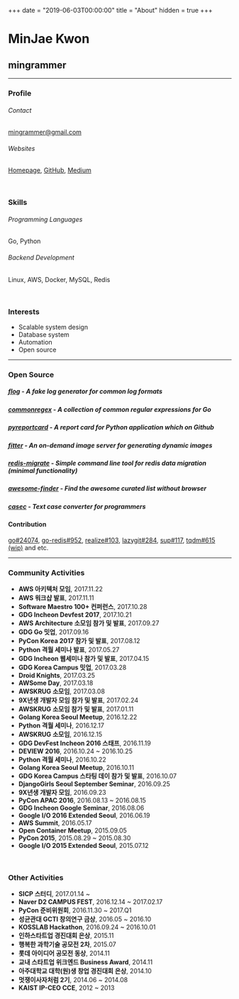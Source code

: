 +++
date = "2019-06-03T00:00:00"
title = "About"
hidden = true
+++

# MinJae Kwon

## mingrammer

---

### Profile

###### Contact

[mingrammer@gmail.com](mingrammer@gmail.com)

###### Websites

[Homepage](https://mingrammer.com), [GitHub](https://github.com/mingrammer), [Medium](https://medium.com/@mingrammer)

<br>

### Skills

###### Programming Languages
    
Go, Python

###### Backend Development

Linux, AWS, Docker, MySQL, Redis

<br>

### Interests

- Scalable system design
- Database system
- Automation
- Open source

---

### Open Source

##### [flog](https://github.com/mingrammer/flog) - A fake log generator for common log formats
##### [commonregex](https://github.com/mingrammer/commonregex) - A collection of common regular expressions for Go
##### [pyreportcard](https://github.com/mingrammer/pyreportcard) - A report card for Python application which on Github
##### [fitter](https://github.com/mingrammer/fitter) - An on-demand image server for generating dynamic images
##### [redis-migrate](https://github.com/mingrammer/redis-migrate) - Simple command line tool for redis data migration (minimal functionality)
##### [awesome-finder](https://github.com/mingrammer/awesome-finder) - Find the awesome curated list without browser
##### [casec](https://github.com/mingrammer/casec) - Text case converter for programmers

#### Contribution

[go#24074](https://github.com/golang/go/pull/24074), [go-redis#952](https://github.com/go-redis/redis/pull/952), [realize#103](https://github.com/oxequa/realize/pull/103), [lazygit#284](https://github.com/jesseduffield/lazygit/pull/284), [sup#117](https://github.com/pressly/sup/pull/117), [tqdm#615 (wip)](https://github.com/tqdm/tqdm/pull/615) and etc.

---

### Community Activities
* **AWS 아키텍처 모임**, 2017.11.22
* **AWS 워크샵 발표**, 2017.11.11
* **Software Maestro 100+ 컨퍼런스**, 2017.10.28
* **GDG Incheon Devfest 2017**, 2017.10.21
* **AWS Architecture 소모임 참가 및 발표**, 2017.09.27
* **GDG Go 밋업**, 2017.09.16
* **PyCon Korea 2017 참가 및 발표**, 2017.08.12
* **Python 격월 세미나 발표**, 2017.05.27
* **GDG Incheon 웹세미나 참가 및 발표**, 2017.04.15
* **GDG Korea Campus 밋업**, 2017.03.28
* **Droid Knights**, 2017.03.25
* **AWSome Day**, 2017.03.18
* **AWSKRUG 소모임**, 2017.03.08
* **9X년생 개발자 모임 참가 및 발표**, 2017.02.24
* **AWSKRUG 소모임 참가 및 발표**, 2017.01.11
* **Golang Korea Seoul Meetup**, 2016.12.22
* **Python 격월 세미나**, 2016.12.17
* **AWSKRUG 소모임**, 2016.12.15
* **GDG DevFest Incheon 2016 스태프**, 2016.11.19
* **DEVIEW 2016**, 2016.10.24 ~ 2016.10.25
* **Python 격월 세미나**, 2016.10.22
* **Golang Korea Seoul Meetup**, 2016.10.11
* **GDG Korea Campus 스타팅 데이 참가 및 발표**, 2016.10.07
* **DjangoGirls Seoul September Seminar**, 2016.09.25
* **9X년생 개발자 모임**, 2016.09.23
* **PyCon APAC 2016**, 2016.08.13 ~ 2016.08.15
* **GDG Incheon Google Seminar**, 2016.08.06
* **Google I/O 2016 Extended Seoul**, 2016.06.19
* **AWS Summit**, 2016.05.17
* **Open Container Meetup**, 2015.09.05
* **PyCon 2015**, 2015.08.29 ~ 2015.08.30
* **Google I/O 2015 Extended Seoul**, 2015.07.12

<br>

### Other Activities
* **SICP 스터디**, 2017.01.14 ~
* **Naver D2 CAMPUS FEST**, 2016.12.14 ~ 2017.02.17
* **PyCon 준비위원회**, 2016.11.30 ~ 2017.Q1
* **성균관대 GCTI 창의연구 금상**, 2016.05 ~ 2016.10
* **KOSSLAB Hackathon**, 2016.09.24 ~ 2016.10.01
* **인하스타트업 경진대회 은상**, 2015.11
* **행복한 과학기술 공모전 2차**, 2015.07
* **롯데 아이디어 공모전 동상**, 2014.11
* **교내 스타트업 위크엔드 Business Award**, 2014.11
* **아주대학교 대학(원)생 창업 경진대회 은상**, 2014.10
* **멋쟁이사자처럼 2기**, 2014.06 ~ 2014.08
* **KAIST IP-CEO CCE**, 2012 ~ 2013
